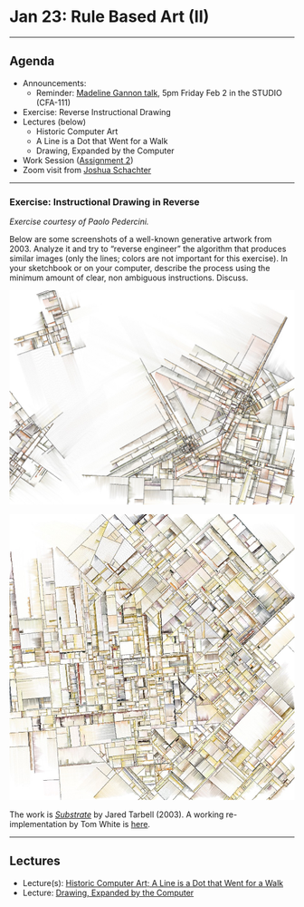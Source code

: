 # Jan 23: Rule Based Art (II)

---

## Agenda

* Announcements: 
	* Reminder: [Madeline Gannon talk](https://studioforcreativeinquiry.org/events/breathing-life-into-machines), 5pm Friday Feb 2 in the STUDIO (CFA-111)
* Exercise: Reverse Instructional Drawing
* Lectures (below)
	* Historic Computer Art
	* A Line is a Dot that Went for a Walk
	* Drawing, Expanded by the Computer
* Work Session ([Assignment 2](../../assignments/02_rule_based_art/README.md))
* Zoom visit from [Joshua Schachter](https://www.inverse.com/input/culture/tiktok-robotsdraw-joshua-schachter-art)

---


### Exercise: Instructional Drawing in Reverse

*Exercise courtesy of Paolo Pedercini.*

Below are some screenshots of a well-known generative artwork from 2003. Analyze it and try to “reverse engineer” the algorithm that produces similar images (only the lines; colors are not important for this exercise). In your sketchbook or on your computer, describe the process using the minimum amount of clear, non ambiguous instructions. Discuss.

![tarbell-2.jpg](img/tarbell-2.jpg)

![tarbell-1.jpg](img/tarbell-1.jpg)

The work is [*Substrate*](http://www.complexification.net/gallery/machines/substrate/) by Jared Tarbell (2003). A working re-implementation by Tom White is [here](https://dribnet.github.io/substrate/).

---

## Lectures

* Lecture(s): [Historic Computer Art; A Line is a Dot that Went for a Walk](https://courses.ideate.cmu.edu/60-428/f2021/daily-notes/09-01-lines-and-svgs/)
* Lecture: [Drawing, Expanded by the Computer](https://github.com/golanlevin/lectures/tree/master/lecture_drawing) 

